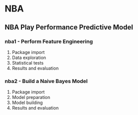 # NBA

## NBA Play Performance Predictive Model

### nba1 - Perform Feature Engineering
1. Package import
2. Data exploration
3. Statistical tests
4. Results and evaluation

### nba2 - Build a Naive Bayes Model
1. Package import
2. Model preparation
3. Model building
4. Results and evaluation
